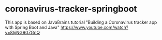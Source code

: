 # coronavirus-tracker-springboot
This app is based on JavaBrains tutorial "Building a Coronavirus tracker app with Spring Boot and Java" https://www.youtube.com/watch?v=8hjNG9GZGnQ
